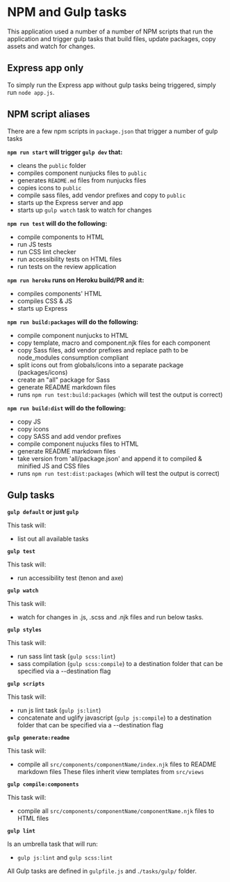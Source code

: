 # NPM and Gulp tasks

This application used a number of a number of NPM scripts that run the application and trigger gulp tasks that build files, update packages, copy assets and watch for changes.

## Express app only

To simply run the Express app without gulp tasks being triggered, simply run `node app.js`.

## NPM script aliases

There are a few npm scripts in `package.json` that trigger a number of gulp tasks

**`npm run start` will trigger `gulp dev` that:**
- cleans the `public` folder
- compiles component nunjucks files to `public`
- generates `README.md` files from nunjucks files
- copies icons to `public`
- compile sass files, add vendor prefixes and copy to `public`
- starts up the Express server and app
- starts up `gulp watch` task to watch for changes

**`npm run test` will do the following:**
- compile components to HTML
- run JS tests
- run CSS lint checker
- run accessibility tests on HTML files
- run tests on the review application

**`npm run heroku` runs on Heroku build/PR and it:**
- compiles components' HTML
- compiles CSS & JS
- starts up Express

**`npm run build:packages` will do the following:**
- compile component nunjucks to HTML
- copy template, macro and component.njk files for each component
- copy Sass files, add vendor prefixes and replace path to be node_modules consumption compliant
- split icons out from globals/icons into a separate package (packages/icons)
- create an "all" package for Sass
- generate README markdown files
- runs `npm run test:build:packages` (which will test the output is correct)

**`npm run build:dist` will do the following:**
- copy JS
- copy icons
- copy SASS and add vendor prefixes
- compile component nujucks files to HTML
- generate README markdown files
- take version from 'all/package.json' and append it to compiled & minified JS and CSS files
- runs `npm run test:dist:packages` (which will test the output is correct)

## Gulp tasks

**`gulp default` or just `gulp`**

This task will:
- list out all available tasks

**`gulp test`**

This task will:
- run accessibility test (tenon and axe)

**`gulp watch`**

This task will:
- watch for changes in .js, .scss and .njk files and run below tasks.

**`gulp styles`**

This task will:
 - run sass lint task (`gulp scss:lint`)
 - sass compilation (`gulp scss:compile`) to a destination folder that can be specified via a --destination flag

**`gulp scripts`**

 This task will:
 - run js lint task (`gulp js:lint`)
 - concatenate and uglify javascript (`gulp js:compile`) to a destination folder that can be specified via a --destination flag

**`gulp generate:readme`**

  This task will:
  - compile all `src/components/componentName/index.njk` files to README markdown files
  These files inherit view templates from `src/views`

**`gulp compile:components`**

  This task will:
  - compile all `src/components/componentName/componentName.njk` files to HTML files

**`gulp lint`**

  Is an umbrella task that will run:
  - `gulp js:lint` and `gulp scss:lint`


All Gulp tasks are defined in `gulpfile.js` and .`/tasks/gulp/` folder.
